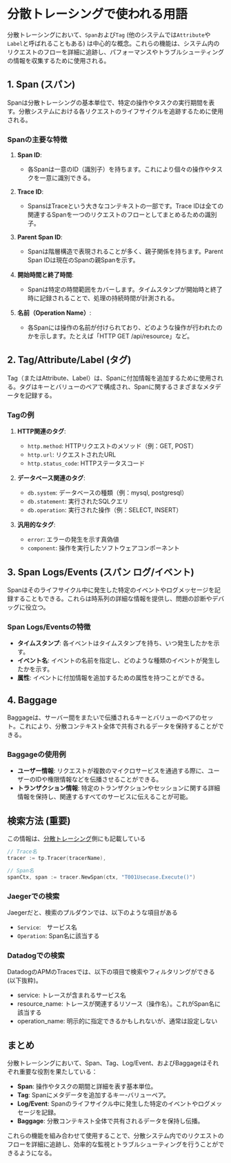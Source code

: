 # 分散トレーシングで使われる用語

分散トレーシングにおいて、`Span`および`Tag` (他のシステムでは`Attribute`や`Label`と呼ばれることもある) は中心的な概念。これらの機能は、システム内のリクエストのフローを詳細に追跡し、パフォーマンスやトラブルシューティングの情報を収集するために使用される。

## 1. Span (スパン)

Spanは分散トレーシングの基本単位で、特定の操作やタスクの実行期間を表す。分散システムにおける各リクエストのライフサイクルを追跡するために使用される。

### Spanの主要な特徴

1. **Span ID**:
   - 各Spanは一意のID（識別子）を持ちます。これにより個々の操作やタスクを一意に識別できる。

2. **Trace ID**:
   - SpansはTraceという大きなコンテキストの一部です。Trace IDは全ての関連するSpanを一つのリクエストのフローとしてまとめるための識別子。

3. **Parent Span ID**:
   - Spanは階層構造で表現されることが多く、親子関係を持ちます。Parent Span IDは現在のSpanの親Spanを示す。

4. **開始時間と終了時間**:
   - Spanは特定の時間範囲をカバーします。タイムスタンプが開始時と終了時に記録されることで、処理の持続時間が計測される。

5. **名前（Operation Name）**:
   - 各Spanには操作の名前が付けられており、どのような操作が行われたのかを示します。たとえば「HTTP GET /api/resource」など。

## 2. Tag/Attribute/Label (タグ)

Tag（またはAttribute、Label）は、Spanに付加情報を追加するために使用される。タグはキーとバリューのペアで構成され、Spanに関するさまざまなメタデータを記録する。

### Tagの例

1. **HTTP関連のタグ**:
   - `http.method`: HTTPリクエストのメソッド（例：GET, POST）
   - `http.url`: リクエストされたURL
   - `http.status_code`: HTTPステータスコード

2. **データベース関連のタグ**:
   - `db.system`: データベースの種類（例：mysql, postgresql）
   - `db.statement`: 実行されたSQLクエリ
   - `db.operation`: 実行された操作（例：SELECT, INSERT）

3. **汎用的なタグ**:
   - `error`: エラーの発生を示す真偽値
   - `component`: 操作を実行したソフトウェアコンポーネント

## 3. Span Logs/Events (スパン ログ/イベント)

Spanはそのライフサイクル中に発生した特定のイベントやログメッセージを記録することもできる。これらは時系列の詳細な情報を提供し、問題の診断やデバッグに役立つ。

### Span Logs/Eventsの特徴

- **タイムスタンプ**: 各イベントはタイムスタンプを持ち、いつ発生したかを示す。
- **イベント名**: イベントの名前を指定し、どのような種類のイベントが発生したかを示す。
- **属性**: イベントに付加情報を追加するための属性を持つことができる。

## 4. Baggage

Baggageは、サーバー間をまたいで伝播されるキーとバリューのペアのセット。これにより、分散コンテキスト全体で共有されるデータを保持することができる。

### Baggageの使用例

- **ユーザー情報**: リクエストが複数のマイクロサービスを通過する際に、ユーザーのIDや権限情報などを伝播させることができる。
- **トランザクション情報**: 特定のトランザクションやセッションに関する詳細情報を保持し、関連するすべてのサービスに伝えることが可能。

## 検索方法 (重要)

この情報は、[分散トレーシング](../distributed-tracing.md)側にも記載している

```go
// Trace名
tracer := tp.Tracer(tracerName),

// Span名
spanCtx, span := tracer.NewSpan(ctx, "T001Usecase.Execute()")
```

### Jaegerでの検索

Jaegerだと、検索のプルダウンでは、以下のような項目がある

- `Service`:　サービス名
- `Operation`: Span名に該当する

### Datadogでの検索

DatadogのAPMのTracesでは、以下の項目で検索やフィルタリングができる (以下抜粋)。

- service: トレースが含まれるサービス名
- resource_name: トレースが関連するリソース（操作名）。これがSpan名に該当する
- operation_name: 明示的に指定できるかもしれないが、通常は設定しない

## まとめ

分散トレーシングにおいて、Span、Tag、Log/Event、およびBaggageはそれぞれ重要な役割を果たしている：

- **Span**: 操作やタスクの期間と詳細を表す基本単位。
- **Tag**: Spanにメタデータを追加するキー-バリューペア。
- **Log/Event**: Spanのライフサイクル中に発生した特定のイベントやログメッセージを記録。
- **Baggage**: 分散コンテキスト全体で共有されるデータを保持し伝播。

これらの機能を組み合わせて使用することで、分散システム内でのリクエストのフローを詳細に追跡し、効率的な監視とトラブルシューティングを行うことができるようになる。

